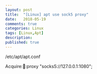 ```yaml
---
layout: post
title:  "[Linux] apt use sock5 proxy"
date:   2018-05-19
comments: true
categories: Linux
tags: [Linux,Apt]
description:
published: true
---
```


/etc/apt/apt.conf

Acquire::socks::proxy "socks5://127.0.0.1:1080";

